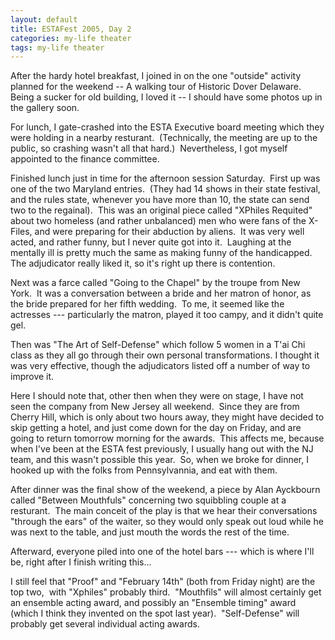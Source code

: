 ```yaml
---
layout: default
title: ESTAFest 2005, Day 2
categories: my-life theater
tags: my-life theater
---
```

<P>After the hardy hotel breakfast, I joined in on the one "outside" activity planned for the weekend -- A walking tour of Historic Dover Delaware.&nbsp; Being a sucker for old building, I loved it -- I should have some photos up in the gallery soon.</P>
<P>For lunch, I gate-crashed into the ESTA Executive board meeting which they were holding in a nearby resturant.&nbsp; (Technically, the meeting are up to the public, so crashing wasn't all that hard.)&nbsp; Nevertheless, I got myself appointed to the finance committee.</P>
<P>Finished lunch just in time for the afternoon session Saturday.&nbsp; First up was one of the two Maryland entries.&nbsp; (They had 14 shows in their state festival, and the rules state, whenever you have more than 10, the state can send two to the regainal).&nbsp; This was an original piece called "XPhiles Requited" about two homeless (and rather unbalanced) men who were fans of the X-Files, and were preparing for their abduction by aliens.&nbsp; It was very well acted, and rather funny, but I never quite got into it.&nbsp; Laughing at the mentally ill is pretty much the same as making funny of the handicapped.&nbsp; The adjudicator really liked it, so it's right up there is contention.</P>
<P>Next was a farce called "Going to the Chapel" by the troupe from New York.&nbsp; It was a conversation between a bride and her matron of honor, as the bride prepared for her fifth wedding.&nbsp; To me, it seemed like the actresses --- particularly the matron, played it too campy, and it didn't quite gel.&nbsp; </P>
<P>Then was "The Art of Self-Defense" which follow 5 women in a T'ai Chi class as they all go through their own personal transformations. I thought it was very effective, though the adjudicators listed off a number of way to improve it.</P>
<P>Here I should note that, other then when they were on stage, I have not seen the company from New Jersey all weekend.&nbsp; Since they are from Cherry Hill, which is only about two hours away, they might have decided to skip getting a hotel, and just come down for the day on Friday, and are going to return tomorrow morning for the awards.&nbsp; This affects me, because when I've been at the ESTA fest previously, I usually hang out with the NJ team, and this wasn't possible this year.&nbsp; So, when we broke for dinner, I hooked up with the folks from Pennsylvannia, and eat with them.</P>
<P>After dinner was the final show of the weekend, a piece by Alan Ayckbourn called "Between Mouthfuls" concerning two squibbling couple at a resturant.&nbsp; The main conceit of the play is that we hear their conversations "through the ears" of the waiter, so they would only speak out loud while he was next to the table, and just mouth the words the rest of the time.&nbsp; </P>
<P>Afterward, everyone piled into one of the hotel bars --- which is where I'll be, right after I finish writing this...</P>
<P>I still feel that "Proof" and "February 14th" (both from Friday night) are the top two,&nbsp; with "Xphiles" probably third.&nbsp; "Mouthfils" will almost certainly get an ensemble acting award, and possibly an "Ensemble timing" award (which I think they invented on the spot last year).&nbsp; "Self-Defense" will probably get several individual acting awards.</P>
<P>&nbsp;</P>
